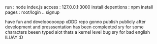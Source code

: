run : node index.js
access : 127.0.0.1:3000
install depentions : npm install
pages : root/login .. signup

have fun and develoooooopp xDDD
repo gonno publish publicly after development and presssentation has been compleeted
sry for some characters beeen typed alot thats a kernel level bug
sry for bad english ILUAY :D
